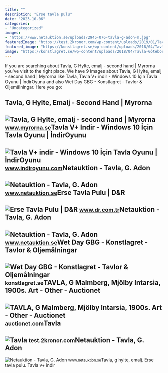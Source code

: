 ```yaml
---
title: ""
description: "Erse tavla pulu"
date: "2023-10-06"
categories:
- "Uncategorized"
images:
- "https://www.netauktion.se/uploads/2945-076-tavla-g-adon-m.jpg"
featuredImage: "https://test.2kronor.com/wp-content/uploads/2019/01/Tavla.jpg"
featured_image: "https://konstlagret.se/wp-content/uploads/2018/04/Tavla-Göteborg-Wet-Day-GBG-115x80cm-5.jpg"
image: "https://konstlagret.se/wp-content/uploads/2018/04/Tavla-Göteborg-Wet-Day-GBG-115x80cm-5.jpg"
---
```


If you are searching about Tavla, G Hylte, emalj - second hand | Myrorna you've visit to the right place. We have 9 Images about Tavla, G Hylte, emalj - second hand | Myrorna like Tavla, Tavla V+ indir - Windows 10 İçin Tavla Oyunu | İndirOyunu and also Wet Day GBG - Konstlagret - Tavlor &amp; Oljemålningar. Here you go:

Tavla, G Hylte, Emalj - Second Hand | Myrorna
---------------------------------------------

 ![Tavla, G Hylte, emalj - second hand | Myrorna](https://www.myrorna.se/app/uploads/462616004_5deadc79-7c0f-4187-9a74-2e6ab824e116.jpg) <small>www.myrorna.se</small>Tavla V+ Indir - Windows 10 İçin Tavla Oyunu | İndirOyunu
---------------------------------------------------------

 ![Tavla V+ indir - Windows 10 İçin Tavla Oyunu | İndirOyunu](https://www.indiroyunu.com/wp-content/uploads/2018/10/Tavla-ekran-görüntüsü-1.jpg) <small>www.indiroyunu.com</small>Netauktion - Tavla, G. Adon
---------------------------

 ![Netauktion - Tavla, G. Adon](https://www.netauktion.se/uploads/2945-076-tavla-g-adon-m.jpg) <small>www.netauktion.se</small>Erse Tavla Pulu | D&amp;R
-------------------------

 ![Erse Tavla Pulu | D&R](https://i.dr.com.tr/cache/600x600-0/originals/0000000327967-1.jpg) <small>www.dr.com.tr</small>Netauktion - Tavla, G. Adon
---------------------------

 ![Netauktion - Tavla, G. Adon](https://www.netauktion.se/uploads/2945-076-tavla-g-adon-1-l.jpg) <small>www.netauktion.se</small>Wet Day GBG - Konstlagret - Tavlor &amp; Oljemålningar
------------------------------------------------------

 ![Wet Day GBG - Konstlagret - Tavlor & Oljemålningar](https://konstlagret.se/wp-content/uploads/2018/04/Tavla-Göteborg-Wet-Day-GBG-115x80cm-5.jpg) <small>konstlagret.se</small>TAVLA, G Malmberg, Mjölby Intarsia, 1900s. Art - Other - Auctionet
------------------------------------------------------------------

 ![TAVLA, G Malmberg, Mjölby Intarsia, 1900s. Art - Other - Auctionet](https://images.auctionet.com/thumbs/medium_item_93937_eebab105d8.JPG) <small>auctionet.com</small>Tavla
-----

 ![Tavla](https://test.2kronor.com/wp-content/uploads/2019/01/Tavla.jpg) <small>test.2kronor.com</small>Netauktion - Tavla, G. Adon
---------------------------

 ![Netauktion - Tavla, G. Adon](https://www.netauktion.se/uploads/2945-076-tavla-g-adon-2-l.jpg) <small>www.netauktion.se</small>Tavla, g hylte, emalj. Erse tavla pulu. Tavla v+ indir
